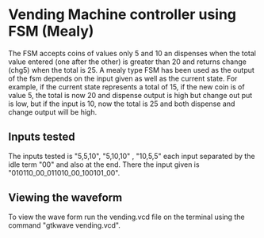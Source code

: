 # Vending Machine controller using FSM (Mealy)
The FSM accepts coins of values only 5 and 10 an dispenses when the total value entered (one after the other) is greater than 20 and returns change (chg5) when the total is 25.
A mealy type FSM has been used as the output of the fsm depends on the input given as well as the current state. For example, if the current state represents a total of 15, if the new coin is of value 5, the total is now 20 and dispense output is high but change out put is low, but if the input is 10, now the total is 25 and both dispense and change output will be high.

## Inputs tested
The inputs tested is "5,5,10", "5,10,10" , "10,5,5" each input separated by the idle term "00" and also at the end.
There the input given is "010110_00_011010_00_100101_00".

## Viewing the waveform
To view the wave form run the vending.vcd file on the terminal using the command "gtkwave vending.vcd".
